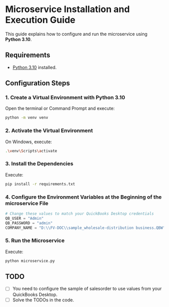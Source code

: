 # Microservice Installation and Execution Guide

This guide explains how to configure and run the microservice using **Python 3.10**.

## Requirements

- [Python 3.10](https://www.python.org/downloads/) installed.
     

## Configuration Steps

### 1. Create a Virtual Environment with Python 3.10

Open the terminal or Command Prompt and execute:

```bash
python -m venv venv
```

### 2. Activate the Virtual Environment

On Windows, execute:

```bash
.\venv\Scripts\activate
```

### 3. Install the Dependencies

Execute:

```bash
pip install -r requirements.txt
```

### 4. Configure the Environment Variables at the Beginning of the microservice File

```python
# Change these values to match your QuickBooks Desktop credentials
QB_USER = "Admin"
QB_PASSWORD = "admin"
COMPANY_NAME = "D:\\FV-DOC\\sample_wholesale-distribution business.QBW"
```


### 5. Run the Microservice

Execute:

```bash
python microservice.py
```

## TODO

- [ ] You need to configure the sample of salesorder to use values from your QuickBooks Desktop.
- [ ] Solve the TODOs in the code.
